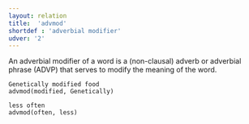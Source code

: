 ```yaml
---
layout: relation
title:  'advmod'
shortdef : 'adverbial modifier'
udver: '2'
---
```


An adverbial modifier of a word is a (non-clausal) adverb or adverbial
phrase (ADVP) that serves to modify the meaning of the word.

~~~ sdparse
Genetically modified food
advmod(modified, Genetically)
~~~

~~~ sdparse
less often
advmod(often, less)
~~~
<!-- Interlanguage links updated St lis 3 20:58:35 CET 2021 -->
